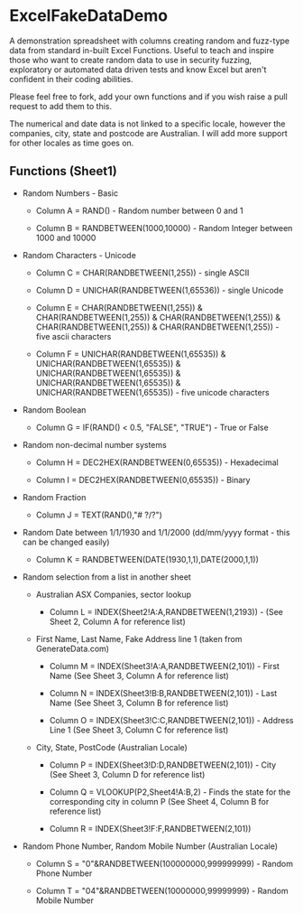 # ExcelFakeDataDemo

A demonstration spreadsheet with columns creating random and fuzz-type data from standard in-built Excel Functions. Useful to teach and inspire those who want to create random data to use in security fuzzing, exploratory or automated data driven tests and know Excel but aren't confident in their coding abilities.

Please feel free to fork, add your own functions and if you wish raise a pull request to add them to this.

The numerical and date data is not linked to a specific locale, however the companies, city, state and postcode are Australian. I will add more support for other locales as time goes on.

## Functions (Sheet1)

* Random Numbers - Basic

  * Column A = RAND() - Random number between 0 and 1

  * Column B = RANDBETWEEN(1000,10000) - Random Integer between 1000 and 10000

* Random Characters - Unicode

  * Column C = CHAR(RANDBETWEEN(1,255)) - single ASCII

  * Column D = UNICHAR(RANDBETWEEN(1,65536)) - single Unicode

  * Column E = CHAR(RANDBETWEEN(1,255)) & CHAR(RANDBETWEEN(1,255)) & CHAR(RANDBETWEEN(1,255)) & CHAR(RANDBETWEEN(1,255)) & CHAR(RANDBETWEEN(1,255)) - five ascii characters

  * Column F = UNICHAR(RANDBETWEEN(1,65535)) & UNICHAR(RANDBETWEEN(1,65535)) & UNICHAR(RANDBETWEEN(1,65535)) & UNICHAR(RANDBETWEEN(1,65535)) & UNICHAR(RANDBETWEEN(1,65535)) - five unicode characters

* Random Boolean

  * Column G = IF(RAND() < 0.5, "FALSE", "TRUE") - True or False

* Random non-decimal number systems

  * Column H = DEC2HEX(RANDBETWEEN(0,65535)) - Hexadecimal

  * Column I = DEC2HEX(RANDBETWEEN(0,65535)) - Binary

* Random Fraction

  * Column J = TEXT(RAND(),"# ?/?")

* Random Date between 1/1/1930 and 1/1/2000 (dd/mm/yyyy format - this can be changed easily)

  * Column K = RANDBETWEEN(DATE(1930,1,1),DATE(2000,1,1))

* Random selection from a list in another sheet

  * Australian ASX Companies, sector lookup

    * Column L = INDEX(Sheet2!A:A,RANDBETWEEN(1,2193)) - (See Sheet 2, Column A for reference list)

  * First Name, Last Name, Fake Address line 1 (taken from GenerateData.com)

    * Column M = INDEX(Sheet3!A:A,RANDBETWEEN(2,101)) - First Name (See Sheet 3, Column A for reference list)

    * Column N = INDEX(Sheet3!B:B,RANDBETWEEN(2,101)) - Last Name (See Sheet 3, Column B for reference list)

    * Column O = INDEX(Sheet3!C:C,RANDBETWEEN(2,101)) - Address Line 1 (See Sheet 3, Column C for reference list)

  * City, State, PostCode (Australian Locale)

    * Column P = INDEX(Sheet3!D:D,RANDBETWEEN(2,101)) - City (See Sheet 3, Column D for reference list)

    * Column Q = VLOOKUP(P2,Sheet4!A:B,2) - Finds the state for the corresponding city in column P (See Sheet 4, Column B for reference list)

    * Column R = INDEX(Sheet3!F:F,RANDBETWEEN(2,101))

* Random Phone Number, Random Mobile Number (Australian Locale)
    
  * Column S = "0"&RANDBETWEEN(100000000,999999999) - Random Phone Number
    
  * Column T = "04"&RANDBETWEEN(10000000,99999999) - Random Mobile Number
